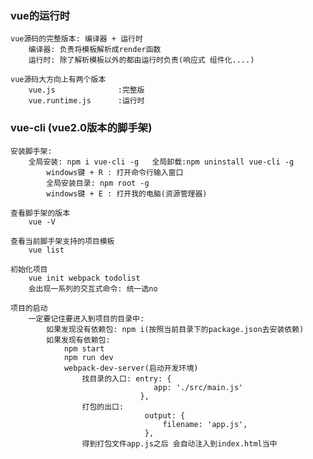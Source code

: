### vue的运行时
    vue源码的完整版本: 编译器 + 运行时
        编译器: 负责将模板解析成render函数
        运行时: 除了解析模板以外的都由运行时负责(响应式 组件化....)

    vue源码大方向上有两个版本
        vue.js              :完整版
        vue.runtime.js      :运行时

### vue-cli (vue2.0版本的脚手架)
    安装脚手架:
        全局安装: npm i vue-cli -g   全局卸载:npm uninstall vue-cli -g
            windows键 + R : 打开命令行输入窗口
            全局安装目录: npm root -g
            windows键 + E : 打开我的电脑(资源管理器)

    查看脚手架的版本
        vue -V

    查看当前脚手架支持的项目模板
        vue list

    初始化项目
        vue init webpack todolist
        会出现一系列的交互式命令: 统一选no

    项目的启动
        一定要记住要进入到项目的目录中:
            如果发现没有依赖包: npm i(按照当前目录下的package.json去安装依赖)
            如果发现有依赖包:
                npm start
                npm run dev
                webpack-dev-server(启动开发环境)
                    找目录的入口: entry: {
                                    app: './src/main.js'
                                 },
                    打包的出口:
                                  output: {
                                      filename: 'app.js',
                                  },
                    得到打包文件app.js之后 会自动注入到index.html当中




